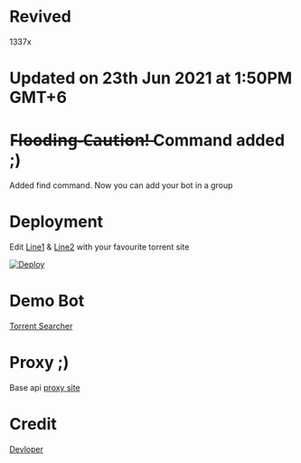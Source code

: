 # Revived
1337x
# Updated on 23th Jun 2021 at 1:50PM GMT+6
# F̶l̶o̶o̶d̶i̶n̶g̶-̶C̶a̶u̶t̶i̶o̶n̶!̶ Command added ;)
Added find command. Now you can add your bot in a group
# Deployment
Edit [Line1](https://github.com/devillD/Torrent-Searcher/blob/cd1d3c6bcb53bf5a7eca5d60163213038405de82/Dockerfile#L12) & [Line2](https://github.com/devillD/Torrent-Searcher/blob/cd1d3c6bcb53bf5a7eca5d60163213038405de82/Dockerfile#L11) with your favourite torrent site

[![Deploy](https://www.herokucdn.com/deploy/button.svg)](https://dashboard.heroku.com/new?template=https://github.com/devillD/Torrent-Searcher/tree/main)

# Demo Bot
[Torrent Searcher](https://t.me/trntsrcbot)

# Proxy ;)
Base api [proxy site](https://zero.api-zero.workers.dev/)

# Credit
[Devloper](https://github.com/TheHamkerCat)
